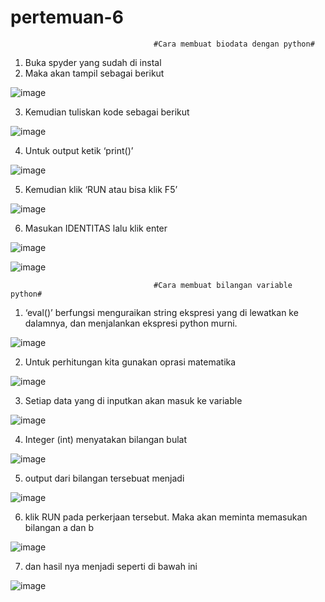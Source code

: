 # pertemuan-6

                                    #Cara membuat biodata dengan python#
      
1.	Buka spyder yang sudah di instal
2.	Maka akan tampil sebagai berikut

 ![image](https://user-images.githubusercontent.com/73011034/98142485-6fb93c80-1efa-11eb-9996-97f2b2a30dd8.png)


3.	Kemudian tuliskan kode sebagai berikut 

 ![image](https://user-images.githubusercontent.com/73011034/98142539-819adf80-1efa-11eb-997d-22fbf2c6f691.png)




4.	Untuk output ketik ‘print()’

 ![image](https://user-images.githubusercontent.com/73011034/98142591-90819200-1efa-11eb-9643-800b6e23776f.png)


5.	Kemudian klik ‘RUN atau bisa klik F5’

 ![image](https://user-images.githubusercontent.com/73011034/98142709-bb6be600-1efa-11eb-8b3d-56ccaf9857f1.png)











6.	Masukan IDENTITAS lalu klik enter

 ![image](https://user-images.githubusercontent.com/73011034/98142763-cc1c5c00-1efa-11eb-9da8-7e0b225e4d30.png)

![image](https://user-images.githubusercontent.com/73011034/98142875-f79f4680-1efa-11eb-83ce-e49c250d640f.png)







                                    #Cara membuat bilangan variable python#
                                    
1.	‘eval()’ berfungsi menguraikan string ekspresi yang di lewatkan ke dalamnya, dan menjalankan ekspresi python murni.

 ![image](https://user-images.githubusercontent.com/73011034/98143178-582e8380-1efb-11eb-8817-5a59b3ac5d1d.png)


2.	Untuk perhitungan kita gunakan oprasi matematika

 ![image](https://user-images.githubusercontent.com/73011034/98143212-67153600-1efb-11eb-8f5b-bfd35eaf40e8.png)
 

3.	Setiap data yang di inputkan akan masuk ke variable

![image](https://user-images.githubusercontent.com/73011034/98143256-73998e80-1efb-11eb-9925-31540888ecd5.png)
 

4.	Integer (int) menyatakan bilangan bulat

 ![image](https://user-images.githubusercontent.com/73011034/98143299-814f1400-1efb-11eb-8f3b-8af01e29d045.png)


5.	output dari bilangan tersebuat menjadi

 ![image](https://user-images.githubusercontent.com/73011034/98143348-8e6c0300-1efb-11eb-8ec0-05f3269ec7bd.png)


6.	klik RUN pada perkerjaan tersebut. Maka akan meminta memasukan bilangan a dan b

 ![image](https://user-images.githubusercontent.com/73011034/98143381-9a57c500-1efb-11eb-9194-13a843f7097f.png)


7.	dan hasil nya menjadi seperti di bawah ini

 ![image](https://user-images.githubusercontent.com/73011034/98143429-a80d4a80-1efb-11eb-97bf-7472cdd59f21.png)


